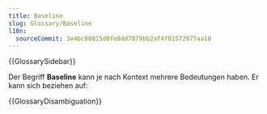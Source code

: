 ```yaml
---
title: Baseline
slug: Glossary/Baseline
l10n:
  sourceCommit: 3e4bc80815d0fe8dd7879bb2af4f01572977aa10
---
```


{{GlossarySidebar}}

Der Begriff **Baseline** kann je nach Kontext mehrere Bedeutungen haben. Er kann sich beziehen auf:

{{GlossaryDisambiguation}}
